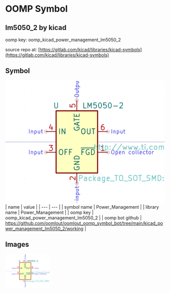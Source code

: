 # OOMP Symbol  
## lm5050_2  by kicad  
  
oomp key: oomp_kicad_power_management_lm5050_2  
  
source repo at: [https://gitlab.com/kicad/libraries/kicad-symbols](https://gitlab.com/kicad/libraries/kicad-symbols)  
## Symbol  
  
[![working.png](working_600.png)](working.png)  
| name | value | 
| --- | --- | 
| symbol name | Power_Management | 
| library name | Power_Management | 
| oomp key | oomp_kicad_power_management_lm5050_2 | 
| oomp bot github | https://github.com/oomlout/oomlout_oomp_symbol_bot/tree/main/kicad_power_management_lm5050_2/working | 
## Images  
  
[![working.png](working_140.png)](working.png)  
